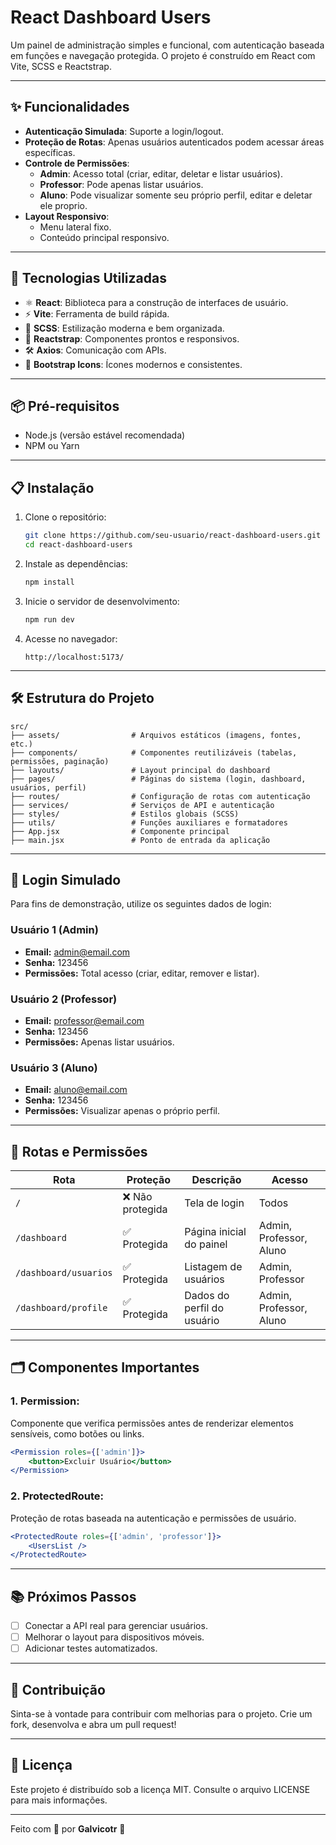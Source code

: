 # React Dashboard Users

Um painel de administração simples e funcional, com autenticação baseada em funções e navegação protegida. O projeto é construído em React com Vite, SCSS e Reactstrap.

---

## ✨ Funcionalidades

- **Autenticação Simulada**: Suporte a login/logout.
- **Proteção de Rotas**: Apenas usuários autenticados podem acessar áreas específicas.
- **Controle de Permissões**:
    - **Admin**: Acesso total (criar, editar, deletar e listar usuários).
    - **Professor**: Pode apenas listar usuários.
    - **Aluno**: Pode visualizar somente seu próprio perfil, editar e deletar ele proprio.
- **Layout Responsivo**:
    - Menu lateral fixo.
    - Conteúdo principal responsivo.

---

## 🚀 Tecnologias Utilizadas

- ⚛️ **React**: Biblioteca para a construção de interfaces de usuário.
- ⚡ **Vite**: Ferramenta de build rápida.
- 🎨 **SCSS**: Estilização moderna e bem organizada.
- 🧩 **Reactstrap**: Componentes prontos e responsivos.
- 🛠️ **Axios**: Comunicação com APIs.
- 🎨 **Bootstrap Icons**: Ícones modernos e consistentes.

---

## 📦 Pré-requisitos

- Node.js (versão estável recomendada)
- NPM ou Yarn

---

## 📋 Instalação

1. Clone o repositório:
   ```bash
   git clone https://github.com/seu-usuario/react-dashboard-users.git
   cd react-dashboard-users
   ```

2. Instale as dependências:
   ```bash
   npm install
   ```

3. Inicie o servidor de desenvolvimento:
   ```bash
   npm run dev
   ```

4. Acesse no navegador:
   ```
   http://localhost:5173/
   ```

---

## 🛠️ Estrutura do Projeto

```
src/
├── assets/                # Arquivos estáticos (imagens, fontes, etc.)
├── components/            # Componentes reutilizáveis (tabelas, permissões, paginação)
├── layouts/               # Layout principal do dashboard
├── pages/                 # Páginas do sistema (login, dashboard, usuários, perfil)
├── routes/                # Configuração de rotas com autenticação
├── services/              # Serviços de API e autenticação
├── styles/                # Estilos globais (SCSS)
├── utils/                 # Funções auxiliares e formatadores
├── App.jsx                # Componente principal
├── main.jsx               # Ponto de entrada da aplicação
```

---

## 🔐 Login Simulado

Para fins de demonstração, utilize os seguintes dados de login:

### Usuário 1 (Admin)
- **Email:** admin@email.com
- **Senha:** 123456
- **Permissões:** Total acesso (criar, editar, remover e listar).

### Usuário 2 (Professor)
- **Email:** professor@email.com
- **Senha:** 123456
- **Permissões:** Apenas listar usuários.

### Usuário 3 (Aluno)
- **Email:** aluno@email.com
- **Senha:** 123456
- **Permissões:** Visualizar apenas o próprio perfil.

---

## 📌 Rotas e Permissões

| Rota                    | Proteção          | Descrição                       | Acesso                            |
|-------------------------|-------------------|---------------------------------|-----------------------------------|
| `/`                     | ❌ Não protegida  | Tela de login                   | Todos                            |
| `/dashboard`            | ✅ Protegida      | Página inicial do painel        | Admin, Professor, Aluno          |
| `/dashboard/usuarios`   | ✅ Protegida      | Listagem de usuários            | Admin, Professor                 |
| `/dashboard/profile`    | ✅ Protegida      | Dados do perfil do usuário      | Admin, Professor, Aluno          |

---

## 🗂️ Componentes Importantes

### 1. **Permission**:
Componente que verifica permissões antes de renderizar elementos sensíveis, como botões ou links.
```jsx
<Permission roles={['admin']}>
    <button>Excluir Usuário</button>
</Permission>
```

### 2. **ProtectedRoute**:
Proteção de rotas baseada na autenticação e permissões de usuário.
```jsx
<ProtectedRoute roles={['admin', 'professor']}>
    <UsersList />
</ProtectedRoute>
```

---

## 📚 Próximos Passos

- [ ] Conectar a API real para gerenciar usuários.
- [ ] Melhorar o layout para dispositivos móveis.
- [ ] Adicionar testes automatizados.

---

## 🙌 Contribuição

Sinta-se à vontade para contribuir com melhorias para o projeto. Crie um fork, desenvolva e abra um pull request!

---

## 📝 Licença

Este projeto é distribuído sob a licença MIT. Consulte o arquivo LICENSE para mais informações.

---

Feito com 💙 por **Galvicotr** 🚀